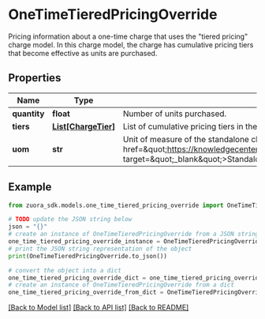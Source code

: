 # OneTimeTieredPricingOverride

Pricing information about a one-time charge that uses the \"tiered pricing\" charge model. In this charge model, the charge has cumulative pricing tiers that become effective as units are purchased. 

## Properties

Name | Type | Description | Notes
------------ | ------------- | ------------- | -------------
**quantity** | **float** | Number of units purchased.  | [optional] 
**tiers** | [**List[ChargeTier]**](ChargeTier.md) | List of cumulative pricing tiers in the charge.  | [optional] 
**uom** | **str** | Unit of measure of the standalone charge.  **Note:** This field is available when the &lt;a href&#x3D;\&quot;https://knowledgecenter.zuora.com/Zuora_Billing/Manage_subscription_transactions/Orders/Standalone_Orders/AA_Overview_of_Standalone_Orders\&quot; target&#x3D;\&quot;_blank\&quot;&gt;Standalone Orders&lt;/a&gt; feature is enabled.  | [optional] 

## Example

```python
from zuora_sdk.models.one_time_tiered_pricing_override import OneTimeTieredPricingOverride

# TODO update the JSON string below
json = "{}"
# create an instance of OneTimeTieredPricingOverride from a JSON string
one_time_tiered_pricing_override_instance = OneTimeTieredPricingOverride.from_json(json)
# print the JSON string representation of the object
print(OneTimeTieredPricingOverride.to_json())

# convert the object into a dict
one_time_tiered_pricing_override_dict = one_time_tiered_pricing_override_instance.to_dict()
# create an instance of OneTimeTieredPricingOverride from a dict
one_time_tiered_pricing_override_from_dict = OneTimeTieredPricingOverride.from_dict(one_time_tiered_pricing_override_dict)
```
[[Back to Model list]](../README.md#documentation-for-models) [[Back to API list]](../README.md#documentation-for-api-endpoints) [[Back to README]](../README.md)


